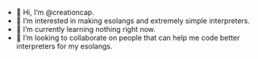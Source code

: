 - 👋 Hi, I’m @creationcap.
- 👀 I’m interested in making esolangs and extremely simple interpreters.
- 🌱 I’m currently learning nothing right now.
- 💞️ I’m looking to collaborate on people that can help me code better interpreters for my esolangs.
